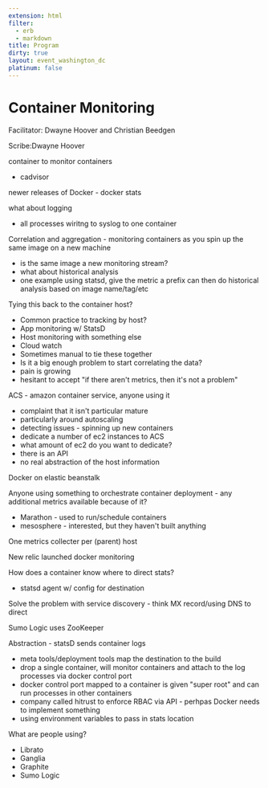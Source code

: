 ```yaml
---
extension: html
filter:
  - erb
  - markdown
title: Program
dirty: true
layout: event_washington_dc
platinum: false
---
```


# Container Monitoring

Facilitator: Dwayne Hoover and Christian Beedgen

Scribe:Dwayne Hoover

container to monitor containers
* cadvisor

newer releases of Docker - docker stats

what about logging

* all processes wiritng to syslog to one container

Correlation and aggregation - monitoring containers as you spin up the same image on a new machine

* is the same image a new monitoring stream?
* what about historical analysis
* one example using statsd, give the metric a prefix can then do historical analysis based on image name/tag/etc

Tying this back to the container host?

* Common practice to tracking by host?
* App monitoring w/ StatsD
* Host monitoring with something else
* Cloud watch
* Sometimes manual to tie these together
* Is it a big enough problem to start correlating the data?
* pain is growing
* hesitant to accept "if there aren't metrics, then it's not a problem"

ACS - amazon container service, anyone using it

* complaint that it isn't particular mature
* particularly around autoscaling
* detecting issues - spinning up new containers
* dedicate a number of ec2 instances to ACS
* what amount of ec2 do you want to dedicate?
* there is an API
* no real abstraction of the host information

Docker on elastic beanstalk

Anyone using something to orchestrate container deployment - any additional metrics available because of it?

* Marathon - used to run/schedule containers
* mesosphere - interested, but they haven't built anything

One metrics collecter per (parent) host

New relic launched docker monitoring

How does a container know where to direct stats?

* statsd agent w/ config for destination

Solve the problem with service discovery - think MX record/using DNS to direct

Sumo Logic uses ZooKeeper

Abstraction - statsD sends container logs

* meta tools/deployment tools map the destination to the build
* drop a single container, will monitor containers and attach to the log processes via docker control port
* docker control port mapped to a container is given "super root" and can run processes in other containers
* company called hitrust to enforce RBAC via API - perhpas Docker needs to implement something
* using environment variables to pass in stats location

What are people using?

* Librato
* Ganglia
* Graphite
* Sumo Logic
